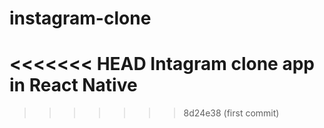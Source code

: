 # instagram-clone
<<<<<<< HEAD
Intagram clone app in React Native
=======
>>>>>>> 8d24e38 (first commit)
